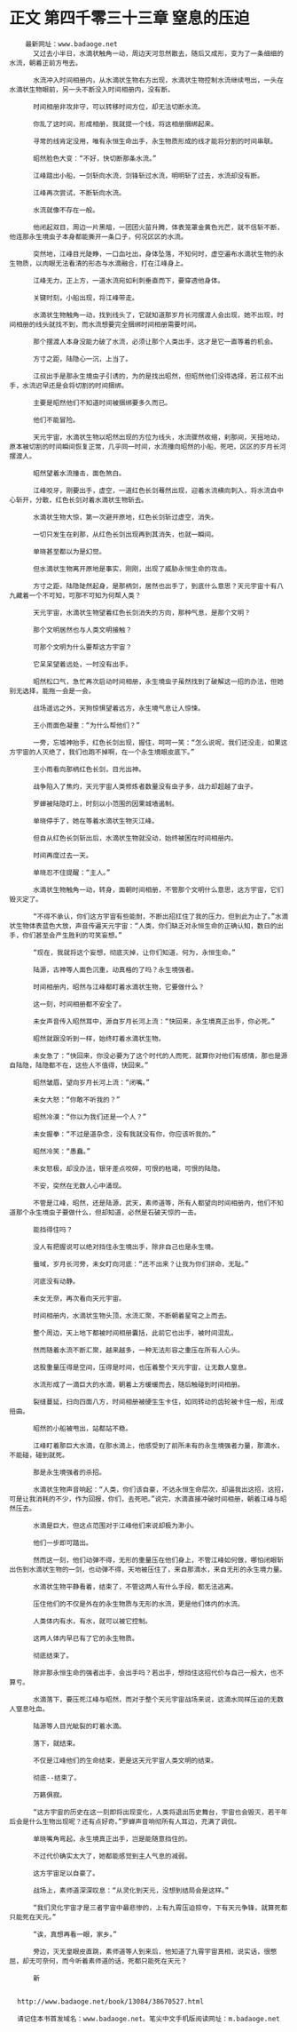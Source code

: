 # 正文 第四千零三十三章 窒息的压迫
        最新网址：www.badaoge.net
          又过去小半日，水滴状触角一动，周边天河忽然散去，随后又成形，变为了一条细细的水流，朝着正前方甩去。
      
          水流冲入时间相册内，从水滴状生物右方出现，水滴状生物控制水流继续甩出，一头在水滴状生物眼前，另一头不断没入时间相册内，没有断。
      
          时间相册非攻非守，可以转移时间方位，却无法切断水流。
      
          你乱了这时间，形成相册，我就提一个线，将这相册捆绑起来。
      
          寻常的线肯定没用，唯有永恒生命出手，永生物质形成的线才能将分割的时间串联。
      
          昭然脸色大变：“不好，快切断那条水流。”
      
          江峰踏出小船，一剑斩向水流，剑锋斩过水流，明明斩了过去，水流却没有断。
      
          江峰再次尝试，不断斩向水流。
      
          水流就像不存在一般。
      
          他闭起双目，周边一片黑暗，一团团火苗升腾，体表笼罩金黄色光芒，就不信斩不断，他连那永生境虫子本身都能撕开一条口子，何况区区的水流。
      
          突然地，江峰目光陡睁，一口血吐出，身体坠落，不知何时，虚空遍布水滴状生物的永生物质，以肉眼无法看清的形态与水滴融合，打在江峰身上。
      
          江峰无力，正上方，一道水流宛如利刺垂直而下，要穿透他身体。
      
          关键时刻，小船出现，将江峰带走。
      
          水滴状生物触角一动，找到线头了，它就知道那岁月长河摆渡人会出现，她不出现，时间相册的线头就找不到，而水流想要完全捆绑时间相册需要时间。
      
          那个摆渡人本身没能力破了水流，必须让那个人类出手，这才是它一直等着的机会。
      
          方寸之距，陆隐心一沉，上当了。
      
          江叔出手是那永生境虫子引诱的，为的是找出昭然，但昭然他们没得选择，若江叔不出手，水流迟早还是会将切割的时间捆绑。
      
          主要是昭然他们不知道时间被捆绑要多久而已。
      
          他们不能冒险。
      
          天元宇宙，水滴状生物以昭然出现的方位为线头，水流骤然收缩，刹那间，天摇地动，原本被切割的时间瞬间恢复正常，几乎同一时间，水流撞向昭然的小船，死吧，区区的岁月长河摆渡人。
      
          昭然望着水流撞击，面色煞白。
      
          江峰咬牙，刚要出手，虚空，一道红色长剑蓦然出现，迎着水流横向刺入，将水流自中心斩开，分散，红色长剑对着水滴状生物斩去。
      
          水滴状生物大惊，第一次避开原地，红色长剑斩过虚空，消失。
      
          一切只发生在刹那，从红色长剑出现再到其消失，也就一瞬间。
      
          单晓甚至都以为是幻觉。
      
          但水滴状生物离开原地是事实，刚刚，出现了威胁永恒生命的攻击。
      
          方寸之距，陆隐陡然起身，是那柄剑，居然也出手了，到底什么意思？天元宇宙十有八九藏着一个不可知，可那不可知为何帮人类？
      
          天元宇宙，水滴状生物望着红色长剑消失的方向，那种气息，是那个文明？
      
          那个文明居然也与人类文明接触？
      
          可那个文明为什么要帮这方宇宙？
      
          它呆呆望着远处，一时没有出手。
      
          昭然松口气，急忙再次启动时间相册，永生境虫子虽然找到了破解这一招的办法，但她别无选择，能拖一会是一会。
      
          战场遥远之外，天狗惊惧望着远方，永生境气息让人惊悚。
      
          王小雨面色凝重：“为什么帮他们？”
      
          一旁，忘墟神抬手，红色长剑出现，握住，呵呵一笑：“怎么说呢，我们还没走，如果这方宇宙的人灭绝了，我们也跑不掉啊，在一个永生境眼皮底下。”
      
          王小雨看向那柄红色长剑，目光出神。
      
          战争陷入了焦灼，天元宇宙人类修炼者数量没有虫子多，战力却超越了虫子。
      
          罗蝉被陆隐盯上，时刻以小范围的因果城墙遏制。
      
          单晓停手了，她在等着水滴状生物灭江峰。
      
          但自从红色长剑斩出后，水滴状生物就没动，始终被困在时间相册内。
      
          时间再度过去一天。
      
          单晓忍不住提醒：“主人。”
      
          水滴状生物触角一动，转身，面朝时间相册，不管那个文明什么意思，这方宇宙，它们毁灭定了。
      
          “不得不承认，你们这方宇宙有些能耐，不断出招扛住了我的压力，但到此为止了。”水滴状生物体表蓝色大放，声音传遍天元宇宙：“人类，你们缺乏对永恒生命的正确认知，数日的出手，你们甚至会产生胜利的可笑妄想。”
      
          “现在，我就将这个妄想，彻底灭掉，让你们知道，何为，永恒生命。”
      
          陆源，古神等人面色沉重，动真格的了吗？永生境强者。
      
          时间相册内，昭然与江峰都盯着水滴状生物，它要做什么？
      
          这一刻，时间相册都不安全了。
      
          未女声音传入昭然耳中，源自岁月长河上流：“快回来，永生境真正出手，你必死。”
      
          昭然就跟没听到一样，始终盯着水滴状生物。
      
          未女急了：“快回来，你没必要为了这个时代的人而死，就算你对他们有感情，那也是源自陆隐，陆隐都不在，这些人不值得，快回来。”
      
          昭然皱眉，望向岁月长河上流：“闭嘴。”
      
          未女大怒：“你敢不听我的？”
      
          昭然冷漠：“你以为我们还是一个人？”
      
          未女握拳：“不过是道杂念，没有我就没有你，你应该听我的。”
      
          昭然冷笑：“愚蠢。”
      
          未女怒极，却没办法，银牙差点咬碎，可恨的枯竭，可恨的陆隐。
      
          不安，突然在无数人心中涌现。
      
          不管是江峰，昭然，还是陆源，武天，素师道等，所有人都望向时间相册内，他们不知道那个永生境虫子要做什么，但却知道，必然是石破天惊的一击。
      
          能挡得住吗？
      
          没人有把握说可以绝对挡住永生境出手，除非自己也是永生境。
      
          蜃域，岁月长河旁，未女盯向河底：“还不出来？让我为你们拼命，无耻。”
      
          河底没有动静。
      
          未女无奈，再次看向天元宇宙。
      
          时间相册内，水滴状生物头顶，水流汇聚，不断朝着星穹之上而去。
      
          整个周边，天上地下都被时间相册囊括，此前它也出手，被时间混乱。
      
          然而随着水流不断汇聚，越来越多，一种无法形容之重压在所有人心头。
      
          这股重量压得是空间，压得是时间，也压着整个天元宇宙，让无数人窒息。
      
          水流形成了一滴巨大的水滴，朝着上方缓缓而去，随后触碰到时间相册。
      
          裂缝蔓延，扫向四面八方，时间相册被硬生生卡住，如同转动的齿轮被卡住一般，形成扭曲。
      
          昭然的小船被甩出，站都站不稳。
      
          江峰盯着那巨大水滴，在那水滴上，他感受到了前所未有的永生境强者力量，那滴水，不能碰，碰到就死。
      
          那是永生境强者的杀招。
      
          水滴状生物声音响起：“人类，你们该自豪，不达永恒生命层次，却逼我出这招，这招，可是让我消耗的不少，作为回报，你们，去死吧。”说完，水滴直接冲破时间相册，朝着江峰与昭然压去。
      
          水滴是巨大，但这点范围对于江峰他们来说却极为渺小。
      
          他们一步即可踏出。
      
          然而这一刻，他们动弹不得，无形的重量压在他们身上，不管江峰如何做，哪怕闭眼斩出伤到水滴状生物的一剑，也动弹不得，天地被压住了，来自那滴水，来自无形的永生境力量。
      
          水滴状生物平静看着，结束了，不管这两人有什么手段，都无法逃离。
      
          压住他们的不仅是外在的永生物质与无形的水流，更是他们体内的水流。
      
          人类体内有水，有水，就可以被它控制。
      
          这两人体内早已有了它的永生物质。
      
          彻底结束了。
      
          除非那永恒生命的强者出手，会出手吗？若出手，想挡住这招代价与自己一般大，也不算亏。
      
          水滴落下，要压死江峰与昭然，而对于整个天元宇宙战场来说，这滴水同样压迫的无数人窒息吐血。
      
          陆源等人目光眦裂的盯着水滴。
      
          落下，就结束。
      
          不仅是江峰他们的生命结束，更是这天元宇宙人类文明的结束。
      
          彻底--结束了。
      
          万籁俱寂。
      
          “这方宇宙的历史在这一刻即将出现变化，人类将退出历史舞台，宇宙也会毁灭，若干年后会是什么生物出现呢？还有点好奇。”罗蝉声音响彻所有人耳边，充满了调侃。
      
          单晓嘴角弯起，永生境真正出手，岂是能随意挡住的。
      
          不过代价确实太大了，她都能感觉到主人气息的减弱。
      
          这方宇宙足以自豪了。
      
          战场上，素师道深深叹息：“从灵化到天元，没想到结局会是这样。”
      
          “我们灵化宇宙才是三者宇宙中最悲惨的，上有九霄压迫掠夺，下有天元争锋，就算死都只能死在天元。”
      
          “诶，真想再看一眼，家乡。”
      
          旁边，灭无皇眼皮直跳，素师道等人到来后，他知道了九霄宇宙真相，说实话，很憋屈，却无可奈何，而今听着素师道的话，死都只能死在天元？
      
          新
      
      
      http://www.badaoge.net/book/13084/38670527.html
      
      请记住本书首发域名：www.badaoge.net。笔尖中文手机版阅读网址：m.badaoge.net
